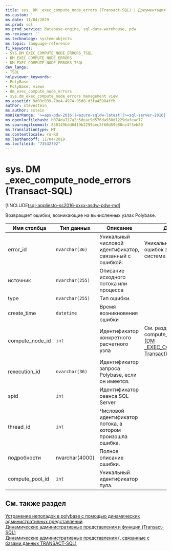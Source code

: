 ```yaml
---
title: sys. DM _exec_compute_node_errors (Transact-SQL) | Документация Майкрософт
ms.custom: ''
ms.date: 11/04/2019
ms.prod: sql
ms.prod_service: database-engine, sql-data-warehouse, pdw
ms.reviewer: ''
ms.technology: system-objects
ms.topic: language-reference
f1_keywords:
- SYS.DM_EXEC_COMPUTE_NODE_ERRORS_TSQL
- DM_EXEC_COMPUTE_NODE_ERRORS
- DM_EXEC_COMPUTE_NODE_ERRORS_TSQL
dev_langs:
- TSQL
helpviewer_keywords:
- PolyBase
- PolyBase, views
- dm_exec_compute_node_errors
- sys.dm_exec_compute_node_errors management view
ms.assetid: 9a03c039-70e4-4974-95d8-d3fa45984ffb
author: stevestein
ms.author: sstein
monikerRange: '>=aps-pdw-2016||=azure-sqldw-latest||>=sql-server-2016||=sqlallproducts-allversions||>=sql-server-linux-2017||=azuresqldb-mi-current'
ms.openlocfilehash: b074da717a2c5deac9d576da938d1229dafeac77
ms.sourcegitcommit: 830149bdd6419b2299aec3f60d59e80ce4f3eb80
ms.translationtype: MT
ms.contentlocale: ru-RU
ms.lasthandoff: 11/04/2019
ms.locfileid: "73532792"
---
```

# <a name="sysdm_exec_compute_node_errors-transact-sql"></a>sys. DM _exec_compute_node_errors (Transact-SQL)
[!INCLUDE[tsql-appliesto-ss2016-xxxx-asdw-pdw-md](../../includes/tsql-appliesto-ss2016-xxxx-asdw-pdw-md.md)]

  Возвращает ошибки, возникающие на вычисленных узлах Polybase.  
  
|Имя столбца|Тип данных|Описание|Диапазон|  
|-----------------|---------------|-----------------|-----------|  
|error_id|`nvarchar(36)`|Уникальный числовой идентификатор, связанный с ошибкой.|Уникальные для всех ошибок запросов в системе|  
|источник|`nvarchar(255)`|Описание исходного потока или процесса||  
|type|`nvarchar(255)`|Тип ошибки.||  
|create_time|`datetime`|Время возникновения ошибки||  
|compute_node_id|`int`|Идентификатор конкретного расчетного узла|См. раздел compute_node_id of [sys. &#40;DM _EXEC_COMPUTE_NODES Transact&#41; -SQL](../../relational-databases/system-dynamic-management-views/sys-dm-exec-compute-nodes-transact-sql.md)|  
|rexecution_id|`nvarchar(36)`|Идентификатор запроса Polybase, если он имеется.||  
|spid|`int`|Идентификатор сеанса SQL Server||  
|thread_id|`int`|Числовой идентификатор потока, в котором произошла ошибка.||  
|подробности|nvarchar(4000)|Полное описание ошибки.||
|compute_pool_id|`int`|Уникальный идентификатор пула.|

  
## <a name="see-also"></a>См. также раздел  
 [Устранение неполадок в polybase с помощью динамических административных представлений](https://msdn.microsoft.com/library/ce9078b7-a750-4f47-b23e-90b83b783d80)   
 [Динамические административные представления и функции (Transact-SQL)](~/relational-databases/system-dynamic-management-views/system-dynamic-management-views.md)   
 [Динамические административные представления &#40;, связанные с базами данных TRANSACT-SQL&#41;](../../relational-databases/system-dynamic-management-views/database-related-dynamic-management-views-transact-sql.md)  
  
  
